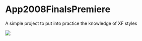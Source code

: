 # App2008FinalsPremiere

A simple project to put into practice the knowledge of XF styles 

![](AppNBAFinals2008Promo.gif)
